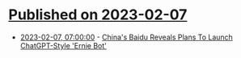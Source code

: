 # [Published on 2023-02-07](index.md)

* [2023-02-07, 07:00:00](https://slashdot.org/story/23/02/07/0626251/chinas-baidu-reveals-plans-to-launch-chatgpt-style-ernie-bot?utm_source=rss1.0mainlinkanon&utm_medium=feed) - [China's Baidu Reveals Plans To Launch ChatGPT-Style 'Ernie Bot'](https://slashdot.org/story/23/02/07/0626251/chinas-baidu-reveals-plans-to-launch-chatgpt-style-ernie-bot?utm_source=rss1.0mainlinkanon&utm_medium=feed)
